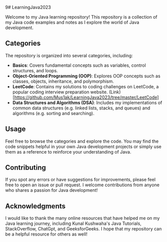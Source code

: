 9# LearningJava2023

Welcome to my Java learning repository! This repository is a collection of my Java code examples and notes as I explore the world of Java development.

## Categories

The repository is organized into several categories, including:

- **Basics**: Covers fundamental concepts such as variables, control structures, and loops.
- **Object-Oriented Programming (OOP)**: Explores OOP concepts such as classes, objects, inheritance, and polymorphism.
- **LeetCode**: Contains my solutions to coding challenges on LeetCode, a popular coding interview preparation website. (Link)[https://github.com/Mus1ak/LearningJava2023/tree/master/LeetCode]
- **Data Structures and Algorithms (DSA)**: Includes my implementations of common data structures (e.g. linked lists, stacks, and queues) and algorithms (e.g. sorting and searching).

## Usage

Feel free to browse the categories and explore the code. You may find the code snippets helpful in your own Java development projects or simply use them as a reference to reinforce your understanding of Java.

## Contributing

If you spot any errors or have suggestions for improvements, please feel free to open an issue or pull request. I welcome contributions from anyone who shares a passion for Java development!

## Acknowledgments

I would like to thank the many online resources that have helped me on my Java learning journey, including Kunal Kushwaha's Java Tutorials, StackOverflow, ChatGpt, and GeeksforGeeks. I hope that my repository can be a helpful resource for others as well!

